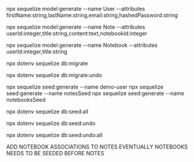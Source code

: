 npx sequelize model:generate --name User --attributes firstName:string,lastName:string,email:string,hashedPassword:string

npx sequelize model:generate --name Note --attributes userId:integer,title:string,content:text,notebookId:integer

npx sequelize model:generate --name Notebook --attributes userId:integer,title:string


npx dotenv sequelize db:migrate

<!-- For undoing migrations -->
npx dotenv sequelize db:migrate:undo

<!-- Seeder file for demo user -->
npx sequelize seed:generate --name demo-user
npx sequelize seed:generate --name notesSeed
npx sequelize seed:generate --name notebooksSeed


npx dotenv sequelize db:seed:all

<!-- Undo last seed migration -->
npx dotenv sequelize db:seed:undo
<!-- Undo all seed migrations -->
npx dotenv sequelize db:seed:undo:all


ADD NOTEBOOK ASSOCIATIONS TO NOTES
EVENTUALLY NOTEBOOKS NEEDS TO BE SEEDED BEFORE NOTES
